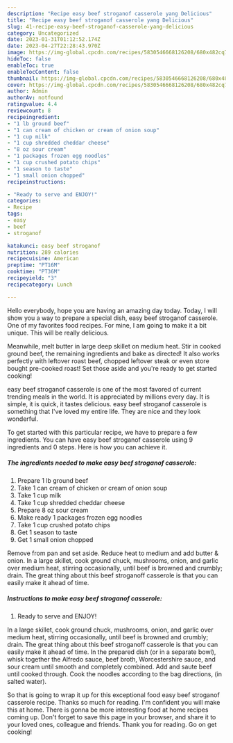 ```yaml
---
description: "Recipe easy beef stroganof casserole yang Delicious"
title: "Recipe easy beef stroganof casserole yang Delicious"
slug: 41-recipe-easy-beef-stroganof-casserole-yang-delicious
category: Uncategorized
date: 2023-01-31T01:12:52.174Z
date: 2023-04-27T22:28:43.970Z
image: https://img-global.cpcdn.com/recipes/5830546668126208/680x482cq70/easy-beef-stroganof-casserole-recipe-main-photo.jpg
hideToc: false
enableToc: true
enableTocContent: false
thumbnail: https://img-global.cpcdn.com/recipes/5830546668126208/680x482cq70/easy-beef-stroganof-casserole-recipe-main-photo.jpg
cover: https://img-global.cpcdn.com/recipes/5830546668126208/680x482cq70/easy-beef-stroganof-casserole-recipe-main-photo.jpg
author: Admin
authorAv: notfound
ratingvalue: 4.4
reviewcount: 8
recipeingredient:
- "1 lb ground beef"
- "1 can cream of chicken or cream of onion soup"
- "1 cup milk"
- "1 cup shredded cheddar cheese"
- "8 oz sour cream"
- "1 packages frozen egg noodles"
- "1 cup crushed potato chips"
- "1 season to taste"
- "1 small onion chopped"
recipeinstructions:

- "Ready to serve and ENJOY!"
categories:
- Recipe
tags:
- easy
- beef
- stroganof

katakunci: easy beef stroganof 
nutrition: 289 calories
recipecuisine: American
preptime: "PT16M"
cooktime: "PT36M"
recipeyield: "3"
recipecategory: Lunch

---
```



Hello everybody, hope you are having an amazing day today. Today, I will show you a way to prepare a special dish, easy beef stroganof casserole. One of my favorites food recipes. For mine, I am going to make it a bit unique. This will be really delicious.

Meanwhile, melt butter in large deep skillet on medium heat. Stir in cooked ground beef, the remaining ingredients and bake as directed! It also works perfectly with leftover roast beef, chopped leftover steak or even store bought pre-cooked roast! Set those aside and you&#39;re ready to get started cooking!

easy beef stroganof casserole is one of the most favored of current trending meals in the world. It is appreciated by millions every day. It is simple, it is quick, it tastes delicious. easy beef stroganof casserole is something that I've loved my entire life. They are nice and they look wonderful.


To get started with this particular recipe, we have to prepare a few ingredients. You can have easy beef stroganof casserole using 9 ingredients and 0 steps. Here is how you can achieve it.

<!--inarticleads1-->

##### The ingredients needed to make easy beef stroganof casserole:

1. Prepare 1 lb ground beef
1. Take 1 can cream of chicken or cream of onion soup
1. Take 1 cup milk
1. Take 1 cup shredded cheddar cheese
1. Prepare 8 oz sour cream
1. Make ready 1 packages frozen egg noodles
1. Take 1 cup crushed potato chips
1. Get 1 season to taste
1. Get 1 small onion chopped


Remove from pan and set aside. Reduce heat to medium and add butter &amp; onion. In a large skillet, cook ground chuck, mushrooms, onion, and garlic over medium heat, stirring occasionally, until beef is browned and crumbly; drain. The great thing about this beef stroganoff casserole is that you can easily make it ahead of time. 

<!--inarticleads2-->

##### Instructions to make easy beef stroganof casserole:


1. Ready to serve and ENJOY!

In a large skillet, cook ground chuck, mushrooms, onion, and garlic over medium heat, stirring occasionally, until beef is browned and crumbly; drain. The great thing about this beef stroganoff casserole is that you can easily make it ahead of time. In the prepared dish (or in a separate bowl), whisk together the Alfredo sauce, beef broth, Worcestershire sauce, and sour cream until smooth and completely combined. Add and saute beef until cooked through. Cook the noodles according to the bag directions, (in salted water). 

So that is going to wrap it up for this exceptional food easy beef stroganof casserole recipe. Thanks so much for reading. I'm confident you will make this at home. There is gonna be more interesting food at home recipes coming up. Don't forget to save this page in your browser, and share it to your loved ones, colleague and friends. Thank you for reading. Go on get cooking!
